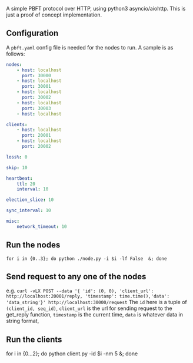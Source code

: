 A simple PBFT protocol over HTTP, using python3 asyncio/aiohttp. This is just a proof of concept implementation.

## Configuration
A `pbft.yaml` config file is needed for the nodes to run. A sample is as follows:
```Yaml
nodes:
    - host: localhost
      port: 30000
    - host: localhost
      port: 30001
    - host: localhost
      port: 30002
    - host: localhost
      port: 30003
    - host: localhost

clients:
    - host: localhost
      port: 20001
    - host: localhost
      port: 20002

loss%: 0

skip: 10

heartbeat:
    ttl: 20
    interval: 10

election_slice: 10

sync_interval: 10

misc:
    network_timeout: 10
```

## Run the nodes
`for i in {0..3}; do python ./node.py -i $i -lf False  &; done`

## Send request to any one of the nodes
e.g. `curl -vLX POST --data '{ 'id': (0, 0), 'client_url': http://localhost:20001/reply,
    'timestamp': time.time(),'data': 'data_string'}' http://localhost:30000/request`
The `id` here is a tuple of `(client_id, seq_id)`, `client_url` is the url for sending request to the get_reply function,
`timestamp` is the current time, `data` is whatever data in string format, 

## Run the clients
for i in {0...2}; do python client.py -id $i -nm 5 &; done

